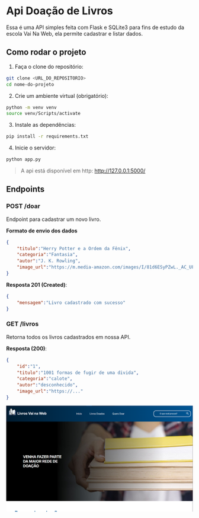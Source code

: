 # Api Doação de Livros

Essa é uma API simples feita com Flask e SQLite3 para fins de estudo da escola Vai Na Web, ela permite cadastrar e listar dados.

## Como rodar o projeto

1. Faça o clone do repositório: 
```bash
git clone <URL_DO_REPOSITORIO>
cd nome-do-projeto
```

2. Crie um ambiente virtual (obrigatório):
```bash
python -m venv venv
source venv/Scripts/activate
```

3. Instale as dependências:
```bash
pip install -r requirements.txt
```

4. Inicie o servidor:
```bash
python app.py
```

> A api está disponível em http: http://127.0.0.1:5000/

## Endpoints

### POST /doar

Endpoint para cadastrar um novo livro.

**Formato de envio dos dados**
```json
{
    "titulo":"Herry Potter e a Ordem da Fênix",
    "categoria":"Fantasia",
    "autor":"J. K. Rowling",
    "image_url":"https://m.media-amazon.com/images/I/81d6ESyPZwL._AC_UF1000,1000_QL80_.jpg"
}
```

**Resposta 201 (Created)**:
```json
{
    "mensagem":"Livro cadastrado com sucesso"
}
```


### GET /livros

Retorna todos os livros cadastrados em nossa API.

**Resposta (200)**:
```json
{
    "id":"1",
    "titulo":"1001 formas de fugir de uma divida",
    "categoria":"calote",
    "autor":"desconhecido",
    "image_url":"https://..."
}
```

![Imagem do página de doação de livros.](image.png)